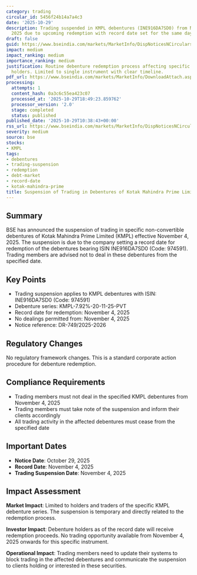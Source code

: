 ```yaml
---
category: trading
circular_id: 5456f24b14a7a4c3
date: '2025-10-29'
description: Trading suspended in KMPL debentures (INE916DA7SD0) from November 4,
  2025 due to upcoming redemption with record date set for the same day.
draft: false
guid: https://www.bseindia.com/markets/MarketInfo/DispNoticesNCirculars.aspx?Noticeid={A641D7B7-45DD-4344-A593-92EFDA20864E}&noticeno=20251029-12&dt=10/29/2025&icount=12&totcount=60&flag=0
impact: medium
impact_ranking: medium
importance_ranking: medium
justification: Routine debenture redemption process affecting specific debt security
  holders. Limited to single instrument with clear timeline.
pdf_url: https://www.bseindia.com/markets/MarketInfo/DownloadAttach.aspx?id=20251029-12&attachedId=
processing:
  attempts: 1
  content_hash: 0a3c6c55ea423c07
  processed_at: '2025-10-29T18:49:23.859762'
  processor_version: '2.0'
  stage: completed
  status: published
published_date: '2025-10-29T10:38:43+00:00'
rss_url: https://www.bseindia.com/markets/MarketInfo/DispNoticesNCirculars.aspx?Noticeid={A641D7B7-45DD-4344-A593-92EFDA20864E}&noticeno=20251029-12&dt=10/29/2025&icount=12&totcount=60&flag=0
severity: medium
source: bse
stocks:
- KMPL
tags:
- debentures
- trading-suspension
- redemption
- debt-market
- record-date
- kotak-mahindra-prime
title: Suspension of Trading in Debentures of Kotak Mahindra Prime Limited
---
```


## Summary

BSE has announced the suspension of trading in specific non-convertible debentures of Kotak Mahindra Prime Limited (KMPL) effective November 4, 2025. The suspension is due to the company setting a record date for redemption of the debentures bearing ISIN INE916DA7SD0 (Code: 974591). Trading members are advised not to deal in these debentures from the specified date.

## Key Points

- Trading suspension applies to KMPL debentures with ISIN: INE916DA7SD0 (Code: 974591)
- Debenture series: KMPL-7.92%-20-11-25-PVT
- Record date for redemption: November 4, 2025
- No dealings permitted from: November 4, 2025
- Notice reference: DR-749/2025-2026

## Regulatory Changes

No regulatory framework changes. This is a standard corporate action procedure for debenture redemption.

## Compliance Requirements

- Trading members must not deal in the specified KMPL debentures from November 4, 2025
- Trading members must take note of the suspension and inform their clients accordingly
- All trading activity in the affected debentures must cease from the specified date

## Important Dates

- **Notice Date**: October 29, 2025
- **Record Date**: November 4, 2025
- **Trading Suspension Date**: November 4, 2025

## Impact Assessment

**Market Impact**: Limited to holders and traders of the specific KMPL debenture series. The suspension is temporary and directly related to the redemption process.

**Investor Impact**: Debenture holders as of the record date will receive redemption proceeds. No trading opportunity available from November 4, 2025 onwards for this specific instrument.

**Operational Impact**: Trading members need to update their systems to block trading in the affected debentures and communicate the suspension to clients holding or interested in these securities.